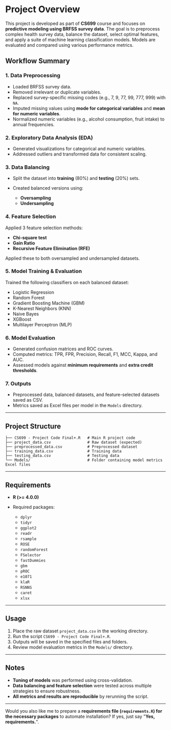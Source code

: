 # Project Overview

This project is developed as part of **CS699** course and focuses on **predictive modeling using BRFSS survey data**. The goal is to preprocess complex health survey data, balance the dataset, select optimal features, and apply a suite of machine learning classification models. Models are evaluated and compared using various performance metrics.

## Workflow Summary

### 1. Data Preprocessing

* Loaded BRFSS survey data.
* Removed irrelevant or duplicate variables.
* Replaced survey-specific missing codes (e.g., 7, 9, 77, 99, 777, 999) with `NA`.
* Imputed missing values using **mode for categorical variables** and **mean for numeric variables**.
* Normalized numeric variables (e.g., alcohol consumption, fruit intake) to annual frequencies.

### 2. Exploratory Data Analysis (EDA)

* Generated visualizations for categorical and numeric variables.
* Addressed outliers and transformed data for consistent scaling.

### 3. Data Balancing

* Split the dataset into **training** (80%) and **testing** (20%) sets.
* Created balanced versions using:

  * **Oversampling**
  * **Undersampling**

### 4. Feature Selection

Applied 3 feature selection methods:

* **Chi-square test**
* **Gain Ratio**
* **Recursive Feature Elimination (RFE)**

Applied these to both oversampled and undersampled datasets.

### 5. Model Training & Evaluation

Trained the following classifiers on each balanced dataset:

* Logistic Regression
* Random Forest
* Gradient Boosting Machine (GBM)
* K-Nearest Neighbors (KNN)
* Naive Bayes
* XGBoost
* Multilayer Perceptron (MLP)

### 6. Model Evaluation

* Generated confusion matrices and ROC curves.
* Computed metrics: TPR, FPR, Precision, Recall, F1, MCC, Kappa, and AUC.
* Assessed models against **minimum requirements** and **extra credit thresholds**.

### 7. Outputs

* Preprocessed data, balanced datasets, and feature-selected datasets saved as CSV.
* Metrics saved as Excel files per model in the `Models` directory.

---

## Project Structure

```
├── CS699 - Project Code Final+.R   # Main R project code
├── project_data.csv                # Raw dataset (expected)
├── preprocessed_data.csv           # Preprocessed dataset
├── training_data.csv               # Training data
├── testing_data.csv                # Testing data
└── Models/                         # Folder containing model metrics Excel files
```

---

## Requirements

* **R (>= 4.0.0)**
* Required packages:

  * `dplyr`
  * `tidyr`
  * `ggplot2`
  * `readr`
  * `rsample`
  * `ROSE`
  * `randomForest`
  * `FSelector`
  * `fastDummies`
  * `gbm`
  * `pROC`
  * `e1071`
  * `klaR`
  * `RSNNS`
  * `caret`
  * `xlsx`

---

## Usage

1. Place the raw dataset `project_data.csv` in the working directory.
2. Run the script `CS699 - Project Code Final+.R`.
3. Outputs will be saved in the specified files and folders.
4. Review model evaluation metrics in the `Models/` directory.

---

## Notes

* **Tuning of models** was performed using cross-validation.
* **Data balancing and feature selection** were tested across multiple strategies to ensure robustness.
* **All metrics and results are reproducible** by rerunning the script.

---

Would you also like me to prepare a **requirements file (`requirements.R`) for the necessary packages** to automate installation?
If yes, just say "**Yes, requirements.**".
